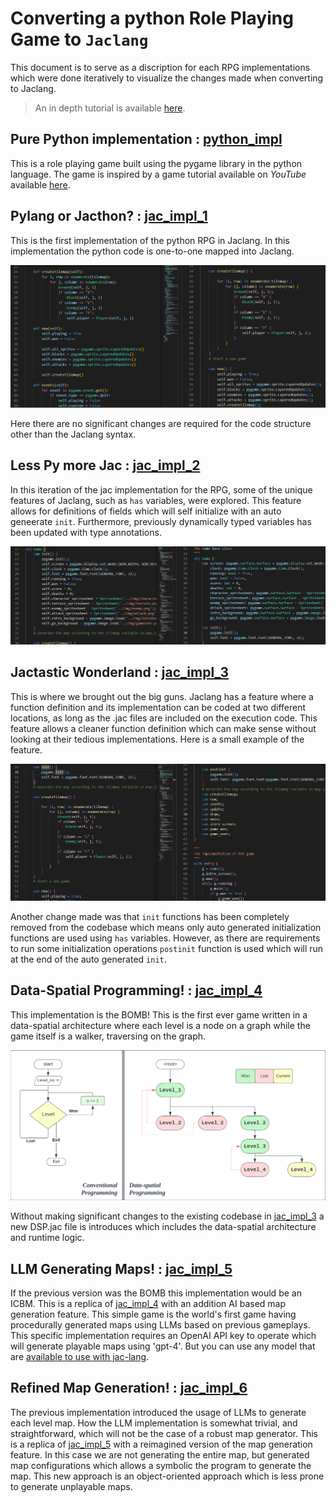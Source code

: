 # Converting a python Role Playing Game to ```Jaclang```

This document is to serve as a discription for each RPG implementations which were done iteratively to visualize the changes made when converting to Jaclang.

> An in depth tutorial is available [here](./RPG_DSP_journey.md).

## Pure Python implementation : [python_impl](./python_impl/)

This is a role playing game built using the pygame library in the python language. The game is inspired by a game tutorial available on _YouTube_ available [here](<https://www.youtube.com/playlist?list=PLkkm3wcQHjT7gn81Wn-e78cAyhwBW3FIc>).

## Pylang or Jacthon? : [jac_impl_1](./jac_impl/jac_impl_1/)

This is the first implementation of the python RPG in Jaclang. In this implementation the python code is one-to-one mapped into Jaclang.

![Py vs Jac_1](./Diagrams/Jac_impl_1_comparison.png)

Here there are no significant changes are required for the code structure other than the Jaclang syntax.

## Less Py more Jac : [jac_impl_2](./jac_impl/jac_impl_2/)

In this iteration of the jac implementation for the RPG, some of the unique features of Jaclang, such as ```has``` variables, were explored. This feature allows for definitions of fields which will self initialize with an auto geneerate ```init```. Furthermore, previously dynamically typed variables has been updated with type annotations.

![Jac_1 Vs Jac_2](./Diagrams/Jac_impl_2_comparison.png)

## Jactastic Wonderland : [jac_impl_3](./jac_impl/jac_impl_3/)

This is where we brought out the big guns. Jaclang has a feature where a function definition and its implementation can be coded at two different locations, as long as the .jac files are included on the execution code. This feature allows a cleaner function definition which can make sense without looking at their tedious implementations. Here is a small example of the feature.

![Jac_2 Vs Jac3](./Diagrams/Jac_impl_3_comparison.png)

Another change made was that ```init``` functions has been completely removed from the codebase which means only auto generated initialization functions are used using ```has``` variables. However, as there are requirements to run some initialization operations ```postinit``` function is used which will run at the end of the auto generated ```init```.

## Data-Spatial Programming! : [jac_impl_4](./jac_impl/jac_impl_4/)

This implementation is the BOMB! This is the first ever game written in a data-spatial architecture where each level is a node on a graph while the game itself is a walker, traversing on the graph.

![DSP](./Diagrams/RPG%20Space%20-%20DSP.png)

Without making significant changes to the existing codebase in [jac_impl_3](./jac_impl/jac_impl_3/) a new DSP.jac file is introduces which includes the data-spatial architecture and runtime logic.

## LLM Generating Maps! : [jac_impl_5](./jac_impl/jac_impl_5/)

If the previous version was the BOMB this implementation would be an ICBM. This is a replica of [jac_impl_4](./jac_impl/jac_impl_4/) with an addition AI based map generation feature. This simple game is the world's first game having procedurally generated maps using LLMs based on previous gameplays. This specific implementation requires an OpenAI API key to operate which will generate playable maps using 'gpt-4'. But you can use any model that are [available to use with jac-lang](https://www.jac-lang.org//learn/with_llm/).

## Refined Map Generation! : [jac_impl_6](./jac_impl/jac_impl_6/)

The previous implementation introduced the usage of LLMs to generate each level map. How the LLM implementation is somewhat trivial, and straightforward, which will not be the case of a robust map generator. This is a replica of [jac_impl_5](./jac_impl/jac_impl_5/) with a reimagined version of the map generation feature. In this case we are not generating the entire map, but generated map configurations which allows a symbolic the program to generate the map. This new approach is an object-oriented approach which is less prone to generate unplayable maps.

